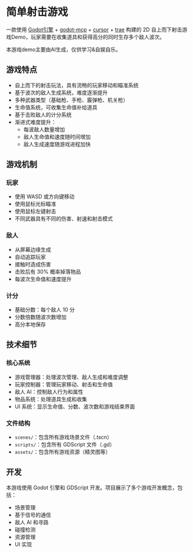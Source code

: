 # 简单射击游戏

一款使用 [Godot引擎](https://github.com/godotengine/godot) + [godot-mcp](https://github.com/Coding-Solo/godot-mcp) + [cursor](https://www.cursor.com/cn) + [trae](https://www.trae.ai/cn) 构建的 2D 自上而下射击游戏Demo，玩家需要在收集道具和获得高分的同时生存多个敌人波次。

本游戏demo主要由AI生成，仅供学习&自娱自乐。

## 游戏特点

- 自上而下的射击玩法，具有流畅的玩家移动和瞄准系统
- 基于波次的敌人生成系统，难度逐渐提升
- 多种武器类型（基础枪、手枪、霰弹枪、机关枪）
- 生命值系统，可收集生命值补给道具
- 基于击败敌人的计分系统
- 渐进式难度提升：
  - 每波敌人数量增加
  - 敌人生命值和速度随时间增加
  - 敌人生成速度随游戏进程加快

## 游戏机制
### 玩家

- 使用 WASD 或方向键移动
- 使用鼠标光标瞄准
- 使用鼠标左键射击
- 不同武器具有不同的伤害、射速和射击模式

### 敌人
- 从屏幕边缘生成
- 自动追踪玩家
- 接触时造成伤害
- 击败后有 30% 概率掉落物品
- 每波次生命值和速度提升

### 计分
- 基础分数：每个敌人 10 分
- 分数倍数随波次数增加
- 高分本地保存

## 技术细节
### 核心系统

- 游戏管理器：处理波次管理、敌人生成和难度调整
- 玩家控制器：管理玩家移动、射击和生命值
- 敌人 AI：控制敌人行为和属性
- 物品系统：处理道具生成和收集
- UI 系统：显示生命值、分数、波次数和游戏结束界面

### 文件结构
- `scenes/`：包含所有游戏场景文件（.tscn）
- `scripts/`：包含所有 GDScript 文件（.gd）
- `assets/`：包含所有游戏资源（精灵图等）

## 开发

本游戏使用 Godot 引擎和 GDScript 开发。项目展示了多个游戏开发概念，包括：
- 场景管理
- 基于信号的通信
- 敌人 AI 和寻路
- 碰撞检测
- 资源管理
- UI 实现